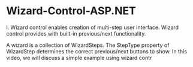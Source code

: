 # Wizard-Control-ASP.NET
l. Wizard control enables creation of multi-step user interface. Wizard control provides with built-in previous/next functionality.


A wizard is a collection of WizardSteps. The StepType property of WizardStep determines the correct previous/next buttons to show. In this video, we will discuss a simple example using wizard contr
